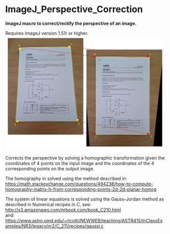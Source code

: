 # ImageJ_Perspective_Correction
**ImageJ macro to correct/rectify the perspective of an image.**

Requires ImageJ version 1.51r  or higher.
![Correcting perspective process](images/fig1.JPG)

Corrects the perspective by solving a homographic transformation
given the coordinates of 4 points on the input image
and the coordinates of the 4 corresponding points on the output image.

The homography in solved using the method described in:\
https://math.stackexchange.com/questions/494238/how-to-compute-homography-matrix-h-from-corresponding-points-2d-2d-planar-homog

The system of linear equations is solved using the Gauss-Jordan method as described in Numerical recipes in C, see:\
http://s3.amazonaws.com/nrbook.com/book_C210.html \
and:\
https://www.astro.umd.edu/~ricotti/NEWWEB/teaching/ASTR415/InClassExamples/NR3/legacy/nr2/C_211/recipes/gaussj.c

